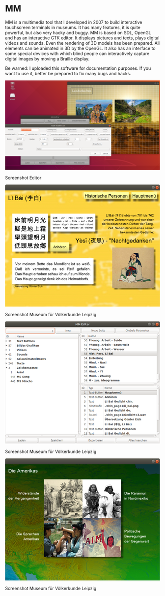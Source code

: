 # MM

MM is a multimedia tool that I developed in 2007 to build interactive touchscreen terminals in museums. It has many features, it is quite powerful, but also very hacky and buggy. MM is based on SDL, OpenGL and has an interactive GTK editor. It displays pictures and texts, plays digital videos and sounds. Even the rendering of 3D models has been prepared. All elements can be animated in 3D by the OpenGL. It also has an interface to some special devices with which blind people can interactively capture digital images by moving a Braille display.

Be warned: I uploaded this software for documentation purposes. If you want to use it, better be prepared to fix many bugs and hacks.

![demo4](images/mm-demo4.png)

Screenshot Editor


![demo1](images/mm-demo1.png)

Screenshot Museum für Völkerkunde Leipzig


![demo2](images/mm-demo2.png)

Screenshot Museum für Völkerkunde Leipzig


![demo3](images/mm-demo3.png)

Screenshot Museum für Völkerkunde Leipzig
